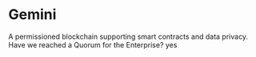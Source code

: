 # Gemini
A permissioned blockchain supporting smart contracts and data privacy.
Have we reached a Quorum for the Enterprise? yes 
